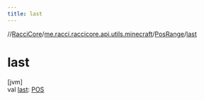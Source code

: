 ```yaml
---
title: last
---
```

//[RacciCore](../../../index.html)/[me.racci.raccicore.api.utils.minecraft](../index.html)/[PosRange](index.html)/[last](last.html)



# last



[jvm]\
val [last](last.html): [POS](index.html)




